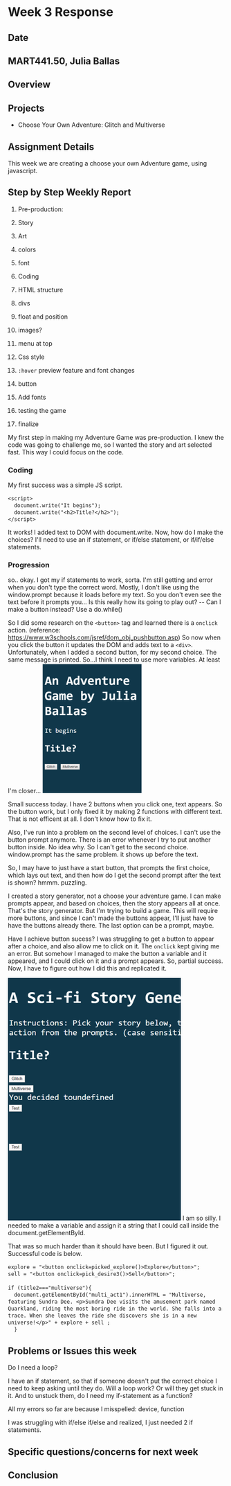 # Week 3 Response
## Date
## MART441.50, Julia Ballas


## Overview

## Projects

- Choose Your Own Adventure: Glitch and Multiverse

## Assignment Details
This week we are creating a choose your own Adventure game, using javascript.


## Step by Step Weekly Report

1. Pre-production:
  1. Story
  2. Art
  3. colors
  4. font
2. Coding
3. HTML structure
  1. divs
  2. float and position
  3. images?
  4. menu at top
4. Css style
  1. `:hover` preview feature and font changes
  2.  button
  3.  Add fonts

5. testing the game
6. finalize

My first step in making my Adventure Game was pre-production. I knew the code was going to challenge me, so I wanted the story and art selected fast. This way I could focus on the code.

### Coding
My first success was a simple JS script.
```JS
<script>
  document.write("It begins");
  document.write("<h2>Title?</h2>");
</script>
```

It works! I added text to DOM with document.write.
Now, how do I make the choices? I'll need to use an if statement, or if/else statement, or if/if/else statements.

### Progression

so.. okay. I got my if statements to work, sorta. I'm still getting and error when you don't type the correct word. Mostly, I don't like using the window.prompt because it loads before my text. So you don't even see the text before it prompts you... Is this really how its going to play out? -- Can I make a button instead? Use a do.while()

So I did some research on the `<button>` tag and learned there is a `onclick` action. (reference: https://www.w3schools.com/jsref/dom_obj_pushbutton.asp) So now when you click the button it updates the DOM and adds text to a `<div>`. Unfortunately, when I added a second button, for my second choice. The same message is printed. So...I think I need to use more variables. At least I'm closer...
 ![First version of title game screen with text only](./images/title_gamescreen.png)

Small success today. I have 2 buttons when you click one, text appears. So the button work, but I only fixed it by making 2 functions with different text. That is not efficent at all. I don't know how to fix it.

Also, I've run into a problem on the second level of choices. I can't use the button prompt anymore. There is an error whenever I try to put another button inside. No idea why. So I can't get to the second choice. window.prompt has the same problem. it shows up before the text.

So, I may have to just have a start button, that prompts the first choice, which lays out text, and then how do I get the second prompt after the text is shown? hmmm. puzzling.

I created a story generator, not a choose your adventure game. I can make prompts appear, and based on choices, then the story appears all at once. That's the story generator. But I'm trying to build a game. This will require more buttons, and since I can't made the buttons appear, I'll just have to have the buttons already there. The last option can be a prompt, maybe.

Have I achieve button sucess? I was struggling to get a button to appear after a choice, and also allow me to click on it. The `onclick` kept giving me an error. But somehow I managed to make the button a variable and it appeared, and I could click on it and a prompt appears. So, partial success. Now, I have to figure out how I did this and replicated it.

 ![screenshot of text game, with 2 test buttson](./images/confusing_success.png)
I am so silly. I needed to make a variable and assign it a string that I could call inside the document.getElementById.

That was so much harder than it should have been. But I figured it out. Successful code is below.
```
explore = "<button onclick=picked_explore()>Explore</button>";
sell = "<button onclick=pick_desire3()>Sell</button>";

if (title2==="multiverse"){
  document.getElementById("multi_act1").innerHTML = "Multiverse, featuring Sundra Dee. <p>Sundra Dee visits the amusement park named Quarkland, riding the most boring ride in the world. She falls into a trace. When she leaves the ride she discovers she is in a new universe!</p>" + explore + sell ;
  }
  ```

## Problems or Issues this week
Do I need a loop?

I have an if statement, so that if someone doesn't put the correct choice I need to keep asking until they do. Will a loop work? Or will they get stuck in it. And to unstuck them, do I need my if-statement as a function?

All my errors so far are because I misspelled: device, function

I was struggling with if/else if/else and realized, I just needed 2 if statements.

## Specific questions/concerns for next week

## Conclusion
